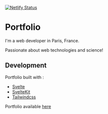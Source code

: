 [![Netlify Status](https://api.netlify.com/api/v1/badges/704cdd0b-58a8-49fb-953b-dabd43477de4/deploy-status)](https://app.netlify.com/sites/etienne-dayre/deploys)

# Portfolio

I'm a web developer in Paris, France.

Passionate about web technologies and science!

## Development

Portfolio built with :

- [Svelte](https://svelte.dev/tutorial/basics)
- [SvelteKit](https://kit.svelte.dev/docs)
- [Tailwindcss](https://tailwindcss.com/docs)

Portfolio available [here](https://etienne-dayre.fr)
